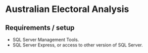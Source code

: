 Australian Electoral Analysis
=============================

Requirements / setup
--------------------

* SQL Server Management Tools.
* SQL Server Express, or access to other version of SQL Server.

 
 
